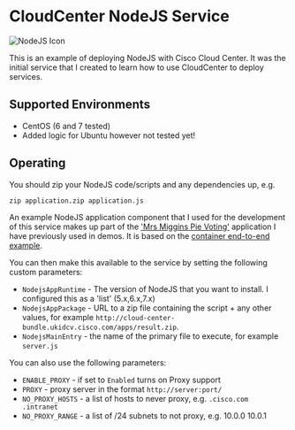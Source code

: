 # CloudCenter NodeJS Service

![NodeJS Icon](https://nodejs.org/static/images/logos/nodejs-new-pantone-black.png)

This is an example of deploying NodeJS with Cisco Cloud Center. It was the initial service that I created to learn how to use CloudCenter to deploy services.

## Supported Environments
* CentOS (6 and 7 tested)
* Added logic for Ubuntu however not tested yet!


## Operating
You should zip your NodeJS code/scripts and any dependencies up, e.g.
```
zip application.zip application.js
```
An example NodeJS application component that I used for the development of this service makes up part of the ['Mrs Miggins Pie Voting'](xxx) application I have previously used in demos. It is based on the [container end-to-end example](https://github.com/clijockey/miggins-vote-app).

You can then make this available to the service by setting the following custom parameters:

* ```NodejsAppRuntime``` - The version of NodeJS that you want to install. I configured this as a 'list' (5.x,6.x,7.x)
* ```NodejsAppPackage``` - URL to a zip file containing the script + any other values, for example ```http://cloud-center-bundle.ukidcv.cisco.com/apps/result.zip```.
* ```NodejsMainEntry``` - the name of the primary file to execute, for example ```server.js```

You can also use the following parameters:

* ```ENABLE_PROXY``` - if set to ```Enabled``` turns on Proxy support
* ```PROXY``` - proxy server in the format ```http://server:port/```
* ```NO_PROXY_HOSTS``` - a list of hosts to never proxy, e.g. ```.cisco.com .intranet```
* ```NO_PROXY_RANGE``` - a list of /24 subnets to not proxy, e.g. 10.0.0 10.0.1
